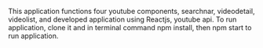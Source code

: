 This application functions four youtube components, searchnar, videodetail, videolist, and developed application using Reactjs, youtube api.
To run application, clone it and in terminal command npm install, then npm start to run application.
